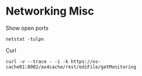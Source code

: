 # Networking Misc

Show open ports

	netstat -tulpn

Curl

	curl -v --trace - -i -k https://os-cache01:8002/ax4cache/rest/ediFile/getMonitoring

